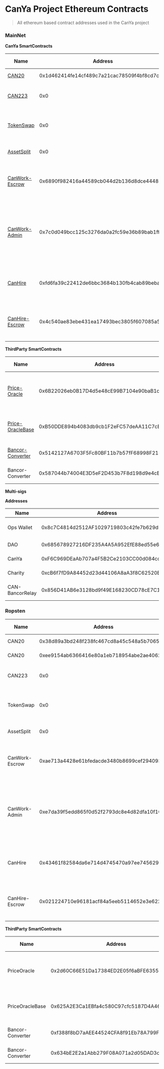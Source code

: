 # CanYa Project Ethereum Contracts

> All ethereum based contract addresses used in the CanYa project

### MainNet

**CanYa SmartContracts**

| Name | Address | Owner | Solidity Version | Notes |
| --- | --- | --- | --- | --- |
|[CAN20](https://github.com/canyaio/Resources/blob/master/SmartContracts/CAN20.sol)|0x1d462414fe14cf489c7a21cac78509f4bf8cd7c0|CanYaHQ-1|0.4.15|ERC20|
|[CAN223](https://github.com/canyaio/Resources/blob/master/SmartContracts/CAN223.sol)|0x0|CanYaHQ-1|0.5.0|ERC223 with network fee|
|[TokenSwap](https://github.com/canyaio/Resources/blob/master/SmartContracts/TokenSwap.sol)|0x0|-|0.5.0|Swap from CAN20 to CAN223|
|[AssetSplit](https://github.com/canyaio/Resources/blob/master/SmartContracts/AssetSplit.sol)|0x0|-|0.5.0|Splits to DAO recipients|
|[CanWork-Escrow](https://github.com/canyaio/canwork-contracts/tree/master/canwork-job)|0x6890f982416a44589cb044d2b136d8dce44483df|CanWork Admins (RBAC)|0.4.24|Proxy contract -> current impl of CanWork|
|[CanWork-Admin](https://github.com/canyaio/canwork-contracts/tree/master/canwork-admin)|0x7c0d049bcc125c3276da0a2fc59e36b89bab1ff4||Multi sig (CLI 1-2-3)|Proxy contract -> current impl of admin app used to manage user auth|
|[CanHire](https://github.com/canyaio/canseek-contracts/blob/master/contracts/CanHire.sol)|0xfd6fa39c22412de6bbc3684b130fb4cab89bebae|-|0.4.23|Main contract handling job posting etc|
|[CanHire-Escrow](https://github.com/canyaio/canseek-contracts/blob/master/contracts/Escrow.sol)|0x4c540ae83ebe431ea17493bec3805f607085a5a9|-|0.4.23|Controls flow of money between user and CanSeek|

**ThirdParty SmartContracts**

| Name | Address | Owner | Solidity Version | Notes |
| --- | --- | --- | --- | --- |
|[Price-Oracle](https://github.com/canyaio/canya-contracts-price-oracle/blob/master/contracts/ERC20BancorPriceOracle.sol)|0x6B22026eb0B17D4d5e48cE99B7104e90baB1c652|-|?|Price oracle for CAN:BNT used in value calculations|
|[Price-OracleBase](https://github.com/canyaio/canya-contracts-price-oracle/blob/master/contracts/ERC20BancorPriceOracleBase.sol)|0xB50DDE894b4083db9cb1F2eFC57deAA11C7cB485|-|?|Price oracle for BNT:DAI used in value calculations|
|[Bancor-Converter](https://github.com/canyaio/canya-contracts-price-oracle/blob/master/contracts/BancorConverter.sol)|0x5142127A6703F5Fc80BF11b7b57fF68998F218E4|-|0.4.21|CAN - BNT Bancor Converter|
|Bancor-Converter|0x587044b74004E3D5eF2D453b7F8d198d9e4cB558|-|0.4.21|BNT - DAI Bancor Converter|

**Multi-sigs**

**Addresses**

| Name | Address | Owner | Notes |
| --- | --- | --- | --- |
|Ops Wallet|0x8c7C4814d2512AF1029719803c42fe7b629d51c8|CL1-2|CanYa Ops Wallet|
|DAO|0x685678927216DF235A4A5A952EfE88ed55e62Ff2|CL1-3|DAO Address|
|CanYa|0xF6C969DEaAb707a4F5B2Ce2103CC00d084cc893E|CL1-4|CanYa Wallet|
|Charity|0xcB6f7fD9A84452d23d44106A8aA3f8C62520Bb89|CL1-5|Charity Wallet|
|CAN-BancorRelay|0x856D41AB6e3128bd9f49E168230CD78cE7C1E045|CL1-12|Bancor Relay Owner|

### Ropsten

| Name | Address | Owner | Solidity Version | Notes |
| --- | --- | --- | --- | --- |
|CAN20|0x38d89a3bd248f238fc467cd8a45c548a5b70659e|CanYaHQ-1|0.4.15|ERC20|
|CAN20|0xee9154ab6366416e80a1eb718954abe2ae406274|CanYaHQ-1|0.4.15|ERC20|
|CAN223|0x0|CanYaHQ-1|0.5.0|ERC223 with network fee|
|TokenSwap|0x0|-|0.5.0|Swap from CAN20 to CAN223|
|AssetSplit|0x0|-|0.5.0|Splits to DAO recipients|
|CanWork-Escrow|0xae713a4428e61bfedacde3480b8699cef2940930|-|0.4.24|Proxy contract -> current impl of CanWork|
|CanWork-Admin|0xe7da39f5edd865f0d52f2793dc8e4d82dfa10f10|-|0.4.24|Proxy contract -> current impl of admin app used to manage user auth|
|CanHire|0x43461f82584da6e714d4745470a97ee745629ba2|-|0.4.23|Main contract handling job posting etc|
|CanHire-Escrow|0x021224710e96181acf84a5eeb5114652e3e622c9|-|0.4.23|Controls flow of money between user and CanSeek|

**ThirdParty SmartContracts**

| Name | Address | Owner | Solidity Version | Notes |
| --- | --- | --- | --- | --- |
|PriceOracle|0x2d60C66E51Da17384ED2E05f6aBFE63551979eA3|-|?|Price oracle for CAN:BNT used in value calculations|
|PriceOracleBase|0x625A2E3Ca1EBfa4c580C97cfc5187D4A46a7C14C|-|?|Price oracle for BNT:DAI used in value calculations|
|Bancor-Converter|0xf388f8bD7aAEE44524CFA8f91Eb78A799F71060E|-|0.4.21|CAN - BNT Bancor Converter|
|Bancor-Converter|0x634bE2E2a1Abb279F08A071a2d05DAD3c2282c9D|-|0.4.21|BNT - DAI Bancor Converter|
